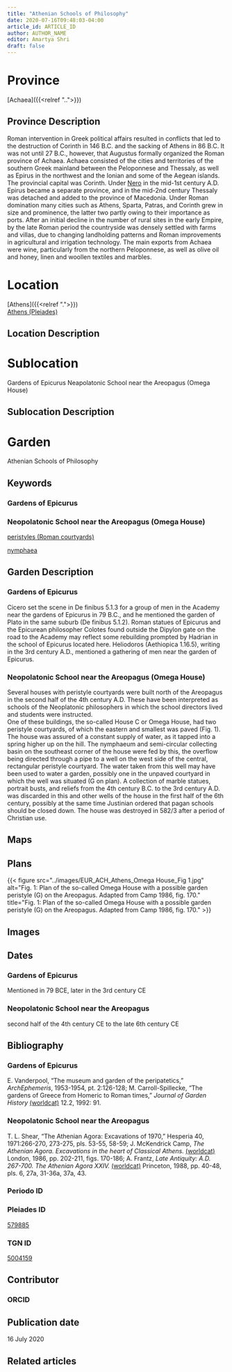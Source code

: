 ```yaml
---
title: "Athenian Schools of Philosophy"
date: 2020-07-16T09:48:03-04:00
article_id: ARTICLE_ID
author: AUTHOR_NAME
editor: Amartya Shri
draft: false
---
```


# Province

[Achaea]({{<relref "..">}})

## Province Description

Roman intervention in Greek political affairs resulted in conflicts that led to the destruction of Corinth in 146 B.C. and the sacking of Athens in 86 B.C. It was not until 27 B.C., however, that Augustus formally organized the Roman province of Achaea. Achaea consisted of the cities and territories of the southern Greek mainland between the Peloponnese and Thessaly, as well as Epirus in the northwest and the Ionian and some of the Aegean islands.
The provincial capital was Corinth. Under [Nero](link) in the mid-1st century A.D. Epirus became a separate province, and in the mid-2nd century Thessaly was detached and added to the province of Macedonia. Under Roman domination many cities such as Athens, Sparta, Patras, and Corinth grew in size and prominence, the latter two partly owing to their importance as ports.  After an initial decline in the number of rural sites in the early Empire, by the late Roman period the countryside was densely settled with farms and villas, due to changing landholding patterns and Roman improvements in agricultural and irrigation technology. The main exports from Achaea were wine, particularly from the northern Peloponnese, as well as olive oil and honey, linen and woollen textiles and marbles.

# Location

[Athens]({{<relref ".">}}) \
[Athens (Pleiades)](https://pleiades.stoa.org/places/579885)

## Location Description

<!-- LEAVE THIS BLANK FOR NOW -->

# Sublocation

Gardens of Epicurus
Neapolatonic School near the Areopagus (Omega House)

## Sublocation Description

<!-- DESCRIPTION -->

# Garden

Athenian Schools of Philosophy


## Keywords

### Gardens of Epicurus
[]()

### Neopolatonic School near the Areopagus (Omega House)

[peristyles (Roman courtyards)](http://vocab.getty.edu/page/aat/300080971)

[nymphaea](http://vocab.getty.edu/page/aat/300006809)

## Garden Description

### Gardens of Epicurus

Cicero set the scene in De finibus 5.1.3 for a group of men in the Academy near the gardens of Epicurus in 79 B.C., and he mentioned the garden of Plato in the same suburb (De finibus 5.1.2).  Roman statues of Epicurus and the Epicurean philosopher Colotes found outside the Dipylon gate on the road to the Academy may reflect some rebuilding prompted by Hadrian in the school of Epicurus located here.  Heliodoros (Aethiopica 1.16.5), writing in the 3rd century A.D., mentioned a gathering of men near the garden of Epicurus.

### Neopolatonic School near the Areopagus (Omega House)


Several houses with peristyle courtyards were built north of the Areopagus in the second half of the 4th century A.D.  These have been interpreted as schools of the Neoplatonic philosophers in which the school directors lived and students were instructed.  
One of these buildings, the so-called House C or Omega House, had two peristyle courtyards, of which the eastern and smallest was paved (Fig. 1).  The house was assured of a constant supply of water, as it tapped into a spring higher up on the hill.  The nymphaeum and semi-circular collecting basin on the southeast corner of the house were fed by this, the overflow being directed through a pipe to a well on the west side of the central, rectangular peristyle courtyard.  The water taken from this well may have been used to water a garden, possibly one in the unpaved courtyard in which the well was situated (G on plan).  A collection of marble statues, portrait busts, and reliefs from the 4th century B.C. to the 3rd century A.D. was discarded in this and other wells of the house in the first half of the 6th century, possibly at the same time Justinian ordered that pagan schools should be closed down.  The house was destroyed in 582/3 after a period of Christian use.

## Maps

<!--
{{< figure src="../images/image_name.ext" alt="alt_text" title="CAPTION" >}}
-->

## Plans

{{< figure src="../images/EUR_ACH_Athens_Omega House_Fig 1.jpg" alt="Fig. 1: Plan of the so-called Omega House with a possible garden peristyle (G) on the Areopagus. Adapted from Camp 1986, fig. 170." title="Fig. 1: Plan of the so-called Omega House with a possible garden peristyle (G) on the Areopagus. Adapted from Camp 1986, fig. 170." >}}

## Images

<!--
{{< figure src="../images/image_name.ext" alt="alt_text" title="CAPTION" >}}
-->

## Dates

### Gardens of Epicurus

Mentioned in 79 BCE, later in the 3rd century CE

### Neopolatonic School near the Areopagus

second half of the 4th century CE to the late 6th century CE

## Bibliography

### Gardens of Epicurus

E. Vanderpool, “The museum and garden of the peripatetics,” *ArchEphemeris*, 1953-1954, pt. 2:126-128; M. Carroll-Spillecke, “The gardens of Greece from Homeric to Roman times,” *Journal of Garden History* [(worldcat)](http://www.worldcat.org/oclc/4898050192) 12.2, 1992: 91.

### Neopolatonic School near the Areopagus
T. L. Shear, “The Athenian Agora: Excavations of 1970,” Hesperia 40, 1971:266-270, 273-275, pls. 53-55, 58-59; J. McKendrick Camp, *The Athenian Agora. Excavations in the heart of Classical Athens.* [(worldcat)](http://www.worldcat.org/oclc/1153939923) London, 1986, pp. 202-211, figs. 170-186; A. Frantz, *Late Antiquity: A.D. 267-700. The Athenian Agora XXIV.* [(worldcat)](http://www.worldcat.org/oclc/63179976) Princeton, 1988, pp. 40-48, pls. 6, 27a, 31-36a, 37a, 43.

### Periodo ID

<!-- [PERIODO_ID](https://pleiades.stoa.org/places/PLEIADES_ID) --> 

### Pleiades ID

[579885](https://pleiades.stoa.org/places/579885)

### TGN ID

[5004159](http://vocab.getty.edu/page/tgn/5004159)

## Contributor

<!-- [AUTHOR_NAME](AUTHOR_LINK) -->

### ORCID

<!-- [ORCID](https://orcid.org/ORCID) -->

## Publication date

16 July 2020

## Related articles

<!-- Links to other related articles. Leave blank for now -->
